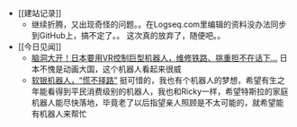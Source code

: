 - [[建站记录]]
	- 继续折腾，又出现奇怪的问题。。在Logseq.com里编辑的资料没办法同步到GitHub上，搞不定了。。
	  这次真的放弃了，随便吧。。
- [[今日见闻]]
	- [脑洞大开！日本要用VR控制巨型机器人，维修铁路、挑重担不在话下…](http://mp.weixin.qq.com/s?__biz=MzUzNjA3MzM1MQ==&mid=2247529350&idx=1&sn=3e5ea6cc8e1272b323de05e0e23cde89&chksm=faf9f66ecd8e7f78b1f0d97354ac37161650929782ddeacd69fc152d9ad3b6614f8036536480&mpshare=1&scene=1&srcid=0502Jdrcy6W9klgRu3m9K3U4&sharer_sharetime=1651467389718&sharer_shareid=67510814c1e435f1dbba14e6ba39b83c#rd)
	  日本不愧是动画大国，这个机器人看起来很威
	- [软银机器人，“慌不择路”](http://mp.weixin.qq.com/s?__biz=MzI5OTM5NjE4MA==&mid=2247519423&idx=1&sn=6893607285e43198cbaac6090e5fadf6&chksm=ec95f184dbe2789289afe40a32aa6a6879b6329bad791395d91b60a28c48ae9e300739cad049&mpshare=1&scene=1&srcid=0502O3MdnDeoADDHFwm8AB9O&sharer_sharetime=1651467470455&sharer_shareid=67510814c1e435f1dbba14e6ba39b83c#rd)
	  挺可惜的，我也有个机器人的梦想，希望有生之年能看得到平民消费级别的机器人，我也和Ricky一样，希望特斯拉的家庭机器人能尽快落地，毕竟老了以后指望亲人照顾是不太可能的，就希望能有机器人来帮忙